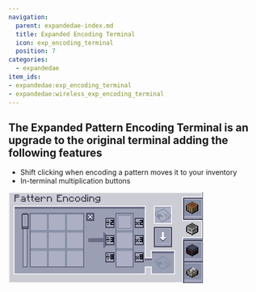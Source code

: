 ```yaml
---
navigation:
  parent: expandedae-index.md
  title: Expanded Encoding Terminal
  icon: exp_encoding_terminal
  position: 7
categories:
  - expandedae
item_ids:
- expandedae:exp_encoding_terminal
- expandedae:wireless_exp_encoding_terminal
---
```


<GameScene zoom="4" background="transparent">
  <ImportStructure src="structures/exp_encoding.snbt" />
  <IsometricCamera yaw="195" pitch="30" />
</GameScene>

## The Expanded Pattern Encoding Terminal is an upgrade to the original terminal adding the following features
 - Shift clicking when encoding a pattern moves it to your inventory
 - In-terminal multiplication buttons 

![pattern_mult_screen.png](assets/pattern_mult_screen.png)